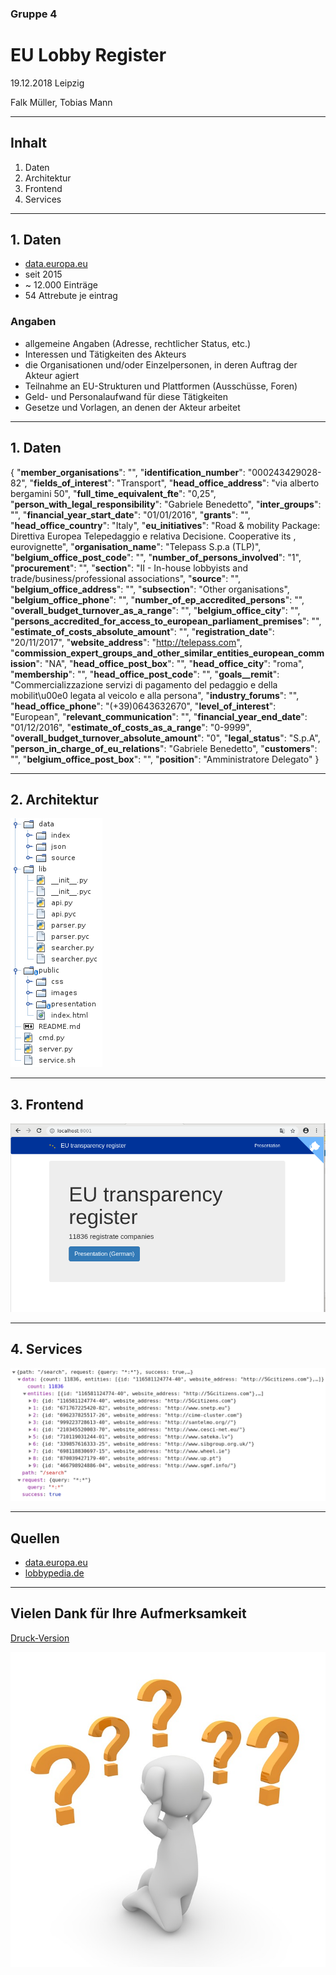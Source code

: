 <!-- .slide: data-layout="main" -->
###  Gruppe 4
# EU Lobby Register

     
19.12.2018 Leipzig

Falk Müller, Tobias Mann

--------------------------------------------------------------------------------

## Inhalt

1. Daten
2. Architektur
3. Frontend
4. Services

--------------------------------------------------------------------------------
<!-- .slide: style="font-size: 0.8em;" -->

## 1. Daten

- [data.europa.eu](https://data.europa.eu/euodp/en/data/dataset/transparency-register)
- seit 2015
- ~ 12.000 Einträge
- 54 Attrebute je eintrag

### Angaben

- allgemeine Angaben (Adresse, rechtlicher Status, etc.)
- Interessen und Tätigkeiten des Akteurs
- die Organisationen und/oder Einzelpersonen, in deren Auftrag der Akteur agiert
- Teilnahme an EU-Strukturen und Plattformen (Ausschüsse, Foren)
- Geld- und Personalaufwand für diese Tätigkeiten
- Gesetze und Vorlagen, an denen der Akteur arbeitet

--------------------------------------------------------------------------------
<!-- .slide: style="font-size: 0.5em;" -->

## 1. Daten

{
  "**member_organisations**": "",
  "**identification_number**": "000243429028-82",
  "**fields_of_interest**": "Transport",
  "**head_office_address**": "via alberto bergamini 50",
  "**full_time_equivalent_fte**": "0,25",
  "**person_with_legal_responsibility**": "Gabriele Benedetto",
  "**inter_groups**": "",
  "**financial_year_start_date**": "01/01/2016",
  "**grants**": "",
  "**head_office_country**": "Italy",
  "**eu_initiatives**": "Road & mobility Package: Direttiva Europea Telepedaggio e relativa Decisione. Cooperative its , eurovignette",
  "**organisation_name**": "Telepass S.p.a (TLP)",
  "**belgium_office_post_code**": "",
  "**number_of_persons_involved**": "1",
  "**procurement**": "",
  "**section**": "II - In-house lobbyists and trade/business/professional associations",
  "**source**": "",
  "**belgium_office_address**": "",
  "**subsection**": "Other organisations",
  "**belgium_office_phone**": "",
  "**number_of_ep_accredited_persons**": "",
  "**overall_budget_turnover_as_a_range**": "",
  "**belgium_office_city**": "",
  "**persons_accredited_for_access_to_european_parliament_premises**": "",
  "**estimate_of_costs_absolute_amount**": "",
  "**registration_date**": "20/11/2017",
  "**website_address**": "http://telepass.com",
  "**commission_expert_groups_and_other_similar_entities_european_commission**": "NA",
  "**head_office_post_box**": "",
  "**head_office_city**": "roma",
  "**membership**": "",
  "**head_office_post_code**": "",
  "**goals__remit**": "Commercializzazione servizi di pagamento del pedaggio e della mobilit\\u00e0 legata al veicolo e alla persona",
  "**industry_forums**": "",
  "**head_office_phone**": "(+39)0643632670",
  "**level_of_interest**": "European",
  "**relevant_communication**": "",
  "**financial_year_end_date**": "01/12/2016",
  "**estimate_of_costs_as_a_range**": "0-9999",
  "**overall_budget_turnover_absolute_amount**": "0",
  "**legal_status**": "S.p.A",
  "**person_in_charge_of_eu_relations**": "Gabriele Benedetto",
  "**customers**": "",
  "**belgium_office_post_box**": "",
  "**position**": "Amministratore Delegato"
}

--------------------------------------------------------------------------------

## 2. Architektur

![Frontend](media/struktur.png)<!-- .element: style="height: 530px;" -->

--------------------------------------------------------------------------------

## 3. Frontend

![Frontend](media/frontend.png)

--------------------------------------------------------------------------------

## 4. Services

![Api](media/request.png)

--------------------------------------------------------------------------------

## Quellen

- [data.europa.eu](https://data.europa.eu/euodp/en/data/dataset/transparency-register)
- [lobbypedia.de](https://lobbypedia.de/wiki/Lobbyregister_EU)


--------------------------------------------------------------------------------

## Vielen Dank für Ihre Aufmerksamkeit


[Druck-Version](?print-pdf)

![Fragen](media/questions.jpg)<!-- .element: style="width: 400px;" -->